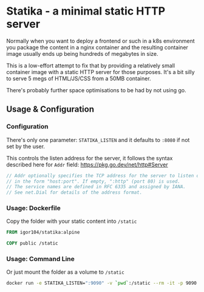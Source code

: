 # Statika - a minimal static HTTP server

Normally when you want to deploy a frontend or such in a k8s environment you package the content in a nginx container and the resulting container image usually ends up being hundreds of megabytes in size.

This is a low-effort attempt to fix that by providing a relatively small container image with a static HTTP server for those purposes. It's a bit silly to serve 5 megs of HTML/JS/CSS from a 50MB container.

There's probably further space optimisations to be had by not using go.

## Usage & Configuration

### Configuration

There's only one parameter: `STATIKA_LISTEN` and it defaults to `:8080` if not set by the user.

This controls the listen address for the server, it follows the syntax described here for `Addr` field: https://pkg.go.dev/net/http#Server
```go
// Addr optionally specifies the TCP address for the server to listen on,
// in the form "host:port". If empty, ":http" (port 80) is used.
// The service names are defined in RFC 6335 and assigned by IANA.
// See net.Dial for details of the address format.
```

### Usage: Dockerfile

Copy the folder with your static content into `/static`

```dockerfile
FROM igor104/statika:alpine

COPY public /static
```

### Usage: Command Line

Or just mount the folder as a volume to `/static`
```bash
docker run -e STATIKA_LISTEN=":9090" -v `pwd`:/static --rm -it -p 9090:9090 statika
```